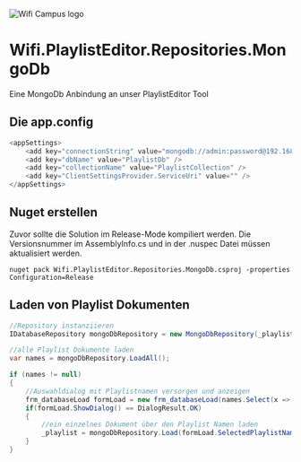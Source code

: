![Wifi Campus logo](https://github.com/atillakati/sw_developer_2020_Atilla/blob/main/docs/wifi_campus.PNG)
# Wifi.PlaylistEditor.Repositories.MongoDb
Eine MongoDb Anbindung an unser PlaylistEditor Tool

## Die app.config

```C#
<appSettings>
    <add key="connectionString" value="mongodb://admin:password@192.168.10.200:27017" />
    <add key="dbName" value="PlaylistDb" />
    <add key="collectionName" value="PlaylistCollection" />
    <add key="ClientSettingsProvider.ServiceUri" value="" />
</appSettings>
```

## Nuget erstellen

Zuvor sollte die Solution im Release-Mode kompiliert werden. Die Versionsnummer im AssemblyInfo.cs und in der .nuspec Datei müssen aktualisiert werden.

```
nuget pack Wifi.PlaylistEditor.Repositories.MongoDb.csproj -properties Configuration=Release
```

## Laden von Playlist Dokumenten

```C#
//Repository instanziieren
IDatabaseRepository mongoDbRepository = new MongoDbRepository(_playlistItemFactory);

//alle Playlist Dokumente laden
var names = mongoDbRepository.LoadAll();

if (names != null)
{
    //Auswahldialog mit Playlistnamen versorgen und anzeigen
    frm_databaseLoad formLoad = new frm_databaseLoad(names.Select(x => x.Title));
    if(formLoad.ShowDialog() == DialogResult.OK)
    {
        //ein einzelnes Dokument über den Playlist Namen laden
        _playlist = mongoDbRepository.Load(formLoad.SelectedPlaylistName);        
    }
}
```
